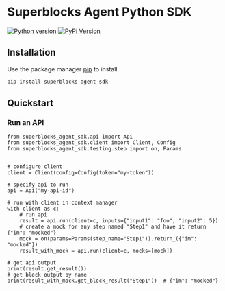 # Superblocks Agent Python SDK

[![Python version](https://img.shields.io/badge/python-%3E=_3.10-teal.svg)](https://www.python.org/downloads/)
[![PyPi Version](https://img.shields.io/pypi/v/superblocks-agent)](https://pypi.org/project/superblocks-agent-sdk/)

## Installation

Use the package manager [pip](https://pip.pypa.io/en/stable/) to install.

```sh
pip install superblocks-agent-sdk
```

## Quickstart

### Run an API

```python3
from superblocks_agent_sdk.api import Api
from superblocks_agent_sdk.client import Client, Config
from superblocks_agent_sdk.testing.step import on, Params


# configure client
client = Client(config=Config(token="my-token"))

# specify api to run
api = Api("my-api-id")

# run with client in context manager
with client as c:
    # run api
    result = api.run(client=c, inputs={"input1": "foo", "input2": 5})
    # create a mock for any step named "Step1" and have it return {"im": "mocked"}
    mock = on(params=Params(step_name="Step1")).return_({"im": "mocked"})
    result_with_mock = api.run(client=c, mocks=[mock])

# get api output
print(result.get_result())
# get block output by name
print(result_with_mock.get_block_result("Step1"))  # {"im": "mocked"}

```
